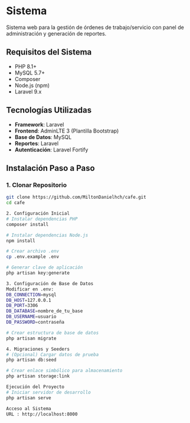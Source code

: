 # Sistema 

Sistema web para la gestión de órdenes de trabajo/servicio con panel de administración y generación de reportes.

## Requisitos del Sistema
- PHP 8.1+
- MySQL 5.7+
- Composer
- Node.js (npm)
- Laravel 9.x

## Tecnologías Utilizadas
- **Framework**: Laravel
- **Frontend**: AdminLTE 3 (Plantilla Bootstrap)
- **Base de Datos**: MySQL
- **Reportes**: Laravel
- **Autenticación**: Laravel Fortify

## Instalación Paso a Paso

### 1. Clonar Repositorio
```bash
git clone https://github.com/MiltonDanielhch/cafe.git
cd cafe

2. Configuración Inicial
# Instalar dependencias PHP
composer install

# Instalar dependencias Node.js
npm install

# Crear archivo .env
cp .env.example .env

# Generar clave de aplicación
php artisan key:generate

3. Configuración de Base de Datos
Modificar en .env:
DB_CONNECTION=mysql
DB_HOST=127.0.0.1
DB_PORT=3306
DB_DATABASE=nombre_de_tu_base
DB_USERNAME=usuario
DB_PASSWORD=contraseña

# Crear estructura de base de datos
php artisan migrate

4. Migraciones y Seeders
# (Opcional) Cargar datos de prueba
php artisan db:seed

# Crear enlace simbólico para almacenamiento
php artisan storage:link

Ejecución del Proyecto
# Iniciar servidor de desarrollo
php artisan serve

Acceso al Sistema
URL : http://localhost:8000